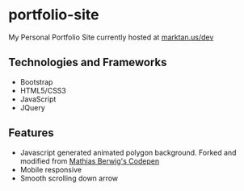 # portfolio-site
My Personal Portfolio Site currently hosted at [marktan.us/dev](http://marktan.us/dev)

## Technologies and Frameworks
* Bootstrap
* HTML5/CSS3
* JavaScript
* JQuery

## Features
* Javascript generated animated polygon background. Forked and modified from [Mathias Berwig's Codepen](https://codepen.io/MathiasBerwig/pen/GopGVq)
* Mobile responsive
* Smooth scrolling down arrow 

